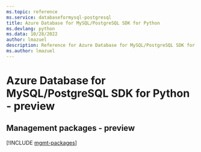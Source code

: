 ```yaml
---
ms.topic: reference
ms.service: databaseformysql-postgresql
title: Azure Database for MySQL/PostgreSQL SDK for Python
ms.devlang: python
ms.data: 10/28/2022
author: lmazuel
description: Reference for Azure Database for MySQL/PostgreSQL SDK for Python
ms.author: lmazuel
---
```

# Azure Database for MySQL/PostgreSQL SDK for Python - preview

## Management packages - preview
[!INCLUDE [mgmt-packages](database-for-mysql-postgresql-mgmt-index.md)]